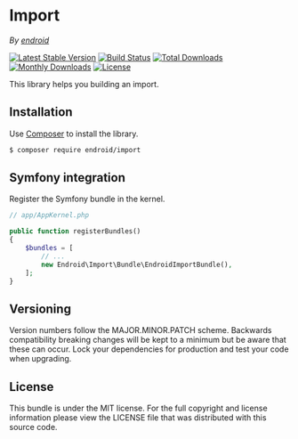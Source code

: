 # Import

*By [endroid](https://endroid.nl/)*

[![Latest Stable Version](http://img.shields.io/packagist/v/endroid/import.svg)](https://packagist.org/packages/endroid/import)
[![Build Status](https://github.com/endroid/import/workflows/CI/badge.svg)](https://github.com/endroid/import/actions)
[![Total Downloads](http://img.shields.io/packagist/dt/endroid/import.svg)](https://packagist.org/packages/endroid/import)
[![Monthly Downloads](http://img.shields.io/packagist/dm/endroid/import.svg)](https://packagist.org/packages/endroid/import)
[![License](http://img.shields.io/packagist/l/endroid/import.svg)](https://packagist.org/packages/endroid/import)

This library helps you building an import.

## Installation

Use [Composer](https://getcomposer.org/) to install the library.

``` bash
$ composer require endroid/import
```

## Symfony integration

Register the Symfony bundle in the kernel.

```php
// app/AppKernel.php

public function registerBundles()
{
    $bundles = [
        // ...
        new Endroid\Import\Bundle\EndroidImportBundle(),
    ];
}
```

## Versioning

Version numbers follow the MAJOR.MINOR.PATCH scheme. Backwards compatibility
breaking changes will be kept to a minimum but be aware that these can occur.
Lock your dependencies for production and test your code when upgrading.

## License

This bundle is under the MIT license. For the full copyright and license
information please view the LICENSE file that was distributed with this source code.
